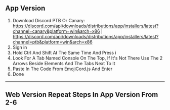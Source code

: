 App Version
-----------
1. Download Discord PTB Or Canary: https://discord.com/api/downloads/distributions/app/installers/latest?channel=canary&platform=win&arch=x86 | https://discord.com/api/downloads/distributions/app/installers/latest?channel=ptb&platform=win&arch=x86
2. Sign in
3. Hold Ctrl And Shift At The Same Time And Press i
4. Look For A Tab Named Console On The Top, If It's Not There Use The 2 Arrows Beside Elements And The Tabs Next To It
5. Paste In The Code From EmojiCord.js And Enter
6. Done
-----------
Web Version
Repeat Steps In App Version From 2-6
-----------
